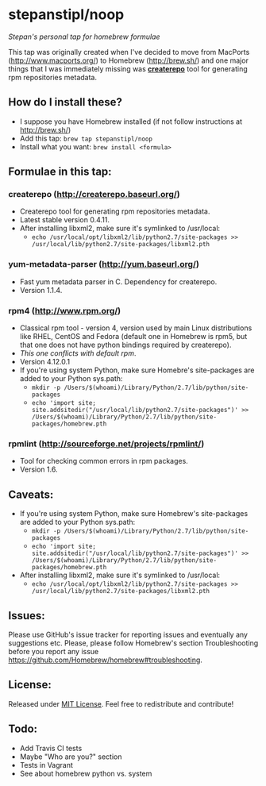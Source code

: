 stepanstipl/noop
=============


_Stepan's personal tap for homebrew formulae_

This tap was originally created when I've decided to move from MacPorts (http://www.macports.org/) to Homebrew (http://brew.sh/) and one major things that I was immediately missing was [**createrepo**](http://createrepo.baseurl.org/) tool for generating rpm repositories metadata.


How do I install these?
-----------------------
- I suppose you have Homebrew installed (if not follow instructions at http://brew.sh/)
- Add this tap: `brew tap stepanstipl/noop`
- Install what you want: `brew install <formula>`


Formulae in this tap:
---------------------

### createrepo (http://createrepo.baseurl.org/)
- Createrepo tool for generating rpm repositories metadata.
- Latest stable version 0.4.11.
- After installing libxml2, make sure it's symlinked to /usr/local:
  - `echo /usr/local/opt/libxml2/lib/python2.7/site-packages >> /usr/local/lib/python2.7/site-packages/libxml2.pth`

### yum-metadata-parser (http://yum.baseurl.org/)
- Fast yum metadata parser in C. Dependency for createrepo. 
- Version 1.1.4.

### rpm4 (http://www.rpm.org/)
- Classical rpm tool - version 4, version used by main Linux distributions like RHEL, CentOS and Fedora (default one in Homebrew is rpm5, but that one does not have python bindings required by createrepo).
- _This one conflicts with default rpm_.
- Version 4.12.0.1
- If you're using system Python, make sure Homebre's site-packages are added to your Python sys.path:
  - `mkdir -p /Users/$(whoami)/Library/Python/2.7/lib/python/site-packages`
  - `echo 'import site; site.addsitedir("/usr/local/lib/python2.7/site-packages")' >> /Users/$(whoami)/Library/Python/2.7/lib/python/site-packages/homebrew.pth`

### rpmlint (http://sourceforge.net/projects/rpmlint/)
- Tool for checking common errors in rpm packages.
- Version 1.6.

Caveats:
--------
- If you're using system Python, make sure Homebrew's site-packages are added to your Python sys.path:
  - `mkdir -p /Users/$(whoami)/Library/Python/2.7/lib/python/site-packages`
  - `echo 'import site; site.addsitedir("/usr/local/lib/python2.7/site-packages")' >> /Users/$(whoami)/Library/Python/2.7/lib/python/site-packages/homebrew.pth`
- After installing libxml2, make sure it's symlinked to /usr/local:
  - `echo /usr/local/opt/libxml2/lib/python2.7/site-packages >> /usr/local/lib/python2.7/site-packages/libxml2.pth`

Issues:
-------
Please use GitHub's issue tracker for reporting issues and eventually any suggestions etc. Please, please follow Homebrew's section Troubleshooting before you report any issue https://github.com/Homebrew/homebrew#troubleshooting.

License:
--------
Released under [MIT License](https://github.com/stepanstipl/homebrew-noop/blob/master/LICENSE.md). Feel free to redistribute and contribute!

Todo:
-----
- Add Travis CI tests
- Maybe "Who are you?" section
- Tests in Vagrant
- See about homebrew python vs. system
